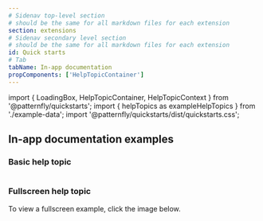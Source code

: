 ```yaml
---
# Sidenav top-level section
# should be the same for all markdown files for each extension
section: extensions
# Sidenav secondary level section
# should be the same for all markdown files for each extension
id: Quick starts
# Tab
tabName: In-app documentation
propComponents: ['HelpTopicContainer']
---
```


import { LoadingBox, HelpTopicContainer, HelpTopicContext } from '@patternfly/quickstarts';
import { helpTopics as exampleHelpTopics } from './example-data';
import '@patternfly/quickstarts/dist/quickstarts.css';

## In-app documentation examples

### Basic help topic
```js file="./HelpTopic.jsx"
```

### Fullscreen help topic
To view a fullscreen example, click the image below.
```js file="./HelpTopic.jsx" isFullscreen
```
